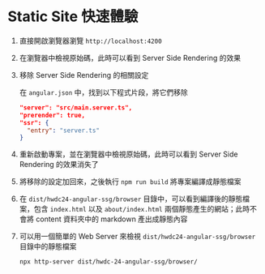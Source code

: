 # Static Site 快速體驗

1. 直接開啟瀏覽器瀏覽 `http://localhost:4200`

2. 在瀏覽器中檢視原始碼，此時可以看到 Server Side Rendering 的效果

3. 移除 Server Side Rendering 的相關設定

    在 `angular.json` 中，找到以下程式片段，將它們移除

    ```json
    "server": "src/main.server.ts",
    "prerender": true,
    "ssr": {
      "entry": "server.ts"
    }
    ```

4. 重新啟動專案，並在瀏覽器中檢視原始碼，此時可以看到 Server Side Rendering 的效果消失了

5. 將移除的設定加回來，之後執行 `npm run build` 將專案編譯成靜態檔案

6. 在 `dist/hwdc24-angular-ssg/browser` 目錄中，可以看到編譯後的靜態檔案，包含 `index.html` 以及 `about/index.html` 兩個靜態產生的網站；此時不會將 content 資料夾中的 markdown 產出成靜態內容

7. 可以用一個簡單的 Web Server 來檢視 `dist/hwdc24-angular-ssg/browser` 目錄中的靜態檔案

   ```bash
   npx http-server dist/hwdc-24-angular-ssg/browser/
   ```
